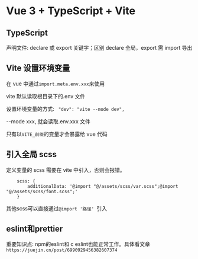 # Vue 3 + TypeScript + Vite

## TypeScript

声明文件: declare 或 export 关键字；区别 declare 全局，export 需 import 导出

## Vite 设置环境变量

在 vue 中通过`import.meta.env.xxx`来使用

vite 默认读取根目录下的.env 文件

设置环境变量的方式:
` "dev": "vite --mode dev",`

--mode xxx, 就会读取.env.xxx 文件

只有以`VITE_前缀`的变量才会暴露给 vue 代码

## 引入全局 scss

定义变量的 scss 需要在 vite 中引入，否则会报错。

```
    scss: {
        additionalData: '@import "@/assets/scss/var.scss";@import "@/assets/scss/font.scss";'
    }
```
其他scss可以直接通过`@import '路径' `引入

## eslint和prettier

重要知识点: npm的eslint和 c eslint也能正常工作。具体看文章`https://juejin.cn/post/6990929456382607374`